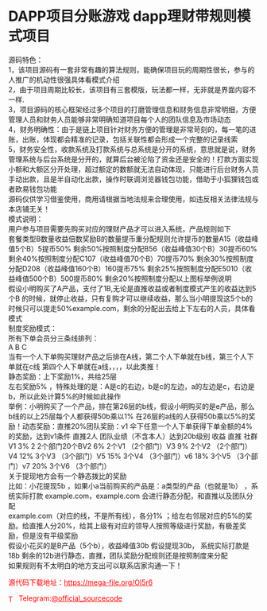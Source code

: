 # DAPP项目分账游戏 dapp理财带规则模式项目

源码特色：<br>1，该项目源码有一套非常有趣的算法规则，能确保项目玩的周期性很长，参与的人推广的机动性很强具体看模式介绍<br>2，由于项目周期比较长，该项目有三套模版，玩法都一样，无非就是界面内容不一样.<br>3，项目源码的核心框架经过多个项目的打磨管理信息和财务信息非常明细，方便管理人员和财务人员能够非常明确知道项目每个人的团队信息及市场动态<br>4，财务明确性：由于是链上项目针对财务方便的管理是非常苛刻的，每一笔的进账，出账，体现都会精准的记录，包括关联性都会形成一个完整的记录线索<br>5，财务安全性，收款系统及打款系统与总系统是分开的系统，意思就是说，财务管理系统与后台系统是分开的，就算后台被沦陷了资金还是安全的！打款方面实现小额和大额区分开处理，超过额定的数额就无法自动体现，只能进行后台财务人员手动出款，且是半自动化出款，操作时联调浏览器钱包功能，借助于小狐狸钱包或者欧易钱包功能<br>源码仅供学习借鉴使用，商用请根据当地法规来合理使用，如违反相关法律法规与本店铺无关！<br>模式说明：<br>用户参与项目需要先购买对应的理财产品才可以进入系统，产品规则如下<br>套餐类型B数量收益倍数奖励B的数量提币重分配规则允许提币的数量A15（收益峰值5个B）5提币50%  剩余50%按照制度分配B56（收益峰值30个B）30提币60%  剩余40%按照制度分配C107（收益峰值70个B）70提币70%  剩余30%按照制度分配D208（收益峰值160个B）160提币75%  剩余25%按照制度分配E5010（收益峰值500个B）500提币80%  剩余20%按照制度分配以上图标举例说明<br>假设小明购买了A产品，支付了1B,无论是直推收益或者制度模式产生的收益达到5个B 的时候，就停止收益，只有复购才可以继续收益，那么当小明提现这5个b的时候只可以提走50%example.com，剩余的分配出去给上下左右的人员，具体看模式<br>制度奖励模式：<br>所有下单会员分三条线排列：<br>A    B     C     <br>当有一个人下单购买理财产品之后排在A线，第二个人下单就在b线，第三个人下单就在c线  第四个人下单就在a线，，，，以此类推！<br>静态奖励：上下奖励1%，共给25层<br>左右奖励5%  ，特殊处理的是：A是c的右边，b是c的左边，a的左边是c，右边是b，所以此处计算5%的时候如此操作<br>举例：小明购买了一个产品，排在第26层的b线，假设小明购买的是e产品，那么b线的以上25层每个人都获得50b乘以1%  在26层的a线的人获得50b乘以5%的奖励！动态奖励：直推20%团队奖励：v1       伞下任意一个人下单获得下单金额的4%的奖励，达到v1条件   直推2人   团队业绩（不含本人）达到20b级别     收益      直推          社群V1          3%       2              2个部门20个BV2          6%       2个V1    （2个部门）V3          9%     2个V2    （2个部门）V4          12%      3个V3    （3个部门）V5           15%      3个V4   （3个部门）v6            18%      3个V5   （3个部门）v7             20%      3个V6   （3个部门）<br>关于提现地方会有一个静态拨比的奖励<br>比如：小花提现5b ，如果小a当前购买的产品是：a类型的产品（也就是1b） ，系统实际打款 example.com，example.com 会进行静态分配，和直推以及团队分配<br>example.com（对应的线，不是所有线），各分1%  ；给左右邻居对应的5%的奖励。给直推人分20%，给其上级有对应的领导人按照等级进行奖励，有极差奖励，但是没有平级奖励<br>假设小花买的是B产品（5个b），收益峰值30b 假设提现30b，  系统实际打款是18b 剩余的12b进行静态，直推，团队奖励分配规则还是按照制度来分配<br>如果规则有不太明白的地方支出可以联系店家沟通一下！<br>


<p style="color: red;">源代码下载地址：<a href="https://mega-file.org/Ol5r6" style="color: red;">https://mega-file.org/Ol5r6</a></p><p style="color: red;"><img src="https://cdn-icons-png.flaticon.com/512/2111/2111646.png" alt="Telegram Icon" style="width: 16px; vertical-align: middle; margin-right: 5px;">Telegram:<a href="https://t.me/official_sourcecode" style="color: red;">@official_sourcecode</a></p>